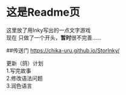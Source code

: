 # 这是Readme页
这里放了用Inky写出的一点文字游戏  
现在 只做了一个开头，**暂时**很不完善……

##传送门
https://chika-uru.github.io/StorInky/

更新（鸽）计划  
1.写完故事  
2.修改语法问题  
3.润色语言
